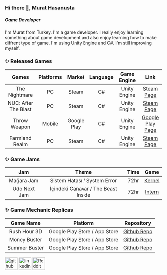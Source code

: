 ### Hi there 👋, Murat Hasanusta
##### Game Developer
I'm Murat from Turkey. I'm a game developer. I really enjoy learning something about game development and also enjoy learning how to make diffrent type of game. I'm using Unity Engine and C#. I'm still improving myself.


### ✨ Released Games

Games | Platforms | Market | Language | Game Engine | Link
:------------: | :-------------:  | :-------------: | :------------: | :-------------: | :-------------:
The Nightmare | PC | Steam | C# | Unity Engine | <a href = "https://store.steampowered.com/app/1372550/The_Nightmare/?beta=0"> Steam Page </a> 
NUC: After The Blast | PC | Steam | C# | Unity Engine | <a href = "https://store.steampowered.com/app/1595410/NUC_After_The_Blast/"> Steam Page </a> 
Throw Weapon | Mobile | Google Play | C# | Unity Engine | <a href = "https://play.google.com/store/apps/details?id=com.LeakageGames.ThrowaWeapon&gl=TR"> Google Play Page </a> 
Farmland Realm | PC | Steam | C# | Unity Engine | <a href = "https://store.steampowered.com/app/1957910/Farmland_Realm/"> Steam Page </a> 


### ✨ Game Jams

Jam | Theme | Time | Game
:------------: | :-------------: | :-------------:  | :-------------:
Mağara Jam | Sistem Hatası / System Error | 72hr | <a href = "https://anl0wer.itch.io/kernel"> Kernel </a>
Udo Next Jam | İçindeki Canavar / The Beast Inside | 72hr | <a href = "https://anl0wer.itch.io/intern"> Intern </a>


### ✨ Game Mechanic Replicas

Game Name | Platform | Repository
:------------: | :-------------: | :-------------:
Rush Hour 3D | Google Play Store / App Store | <a href = "https://github.com/Calquter/RushHour3DPrototype"> Github Repo </a>
Money Buster | Google Play Store / App Store | <a href = "https://github.com/Calquter/AlictusCase-MoneyBuster-"> Github Repo </a>
Summer Buster | Google Play Store / App Store | <a href = "https://github.com/Calquter/AlictusCase-SummerBuster-"> Github Repo </a>



[<img src='https://cdn.jsdelivr.net/npm/simple-icons@3.0.1/icons/github.svg' alt='github' height='40'>](https://github.com/Calquter)  [<img src='https://cdn.jsdelivr.net/npm/simple-icons@3.0.1/icons/linkedin.svg' alt='linkedin' height='40'>](https://www.linkedin.com/in/murat-hasanusta-885b511b7/)  [<img src='https://cdn.jsdelivr.net/npm/simple-icons@3.0.1/icons/reddit.svg' alt='Reddit' height='40'>](https://www.reddit.com/user/Calquter)  


